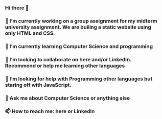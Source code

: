 ### Hi there 👋
### 🔭 I’m currently working on a group assignment for my midterm university assignment. We are builing a static website using only HTML and CSS.
### 🌱 I’m currently learning Computer Science and programming
### 👯 I’m looking to collaborate on here and/or LinkedIn. Recommend or help me learning other languages
### 🤔 I’m looking for help with Programming other languages but staring off with JavaScript.
### 💬 Ask me about Computer Science or anything else
### 📫 How to reach me: here or LinkedIn

<!--
**Gurp5/Gurp5** is a ✨ _special_ ✨ repository because its `README.md` (this file) appears on your GitHub profile.

Here are some ideas to get you started:

- 🔭 I’m currently working on a group assignment for my midterm university assignment. We are builing a static website using only HTML and CSS.
- 🌱 I’m currently learning Computer Science and programming
- 👯 I’m looking to collaborate on here and/or LinkedIn. Recommend or help me learning other languages
- 🤔 I’m looking for help with Programming other languages but staring off with JavaScript.
- 💬 Ask me about Computer Science or anything else
- 📫 How to reach me: here or LinkedIn
- 😄 Pronouns: ...
- ⚡ Fun fact: ...
-->
